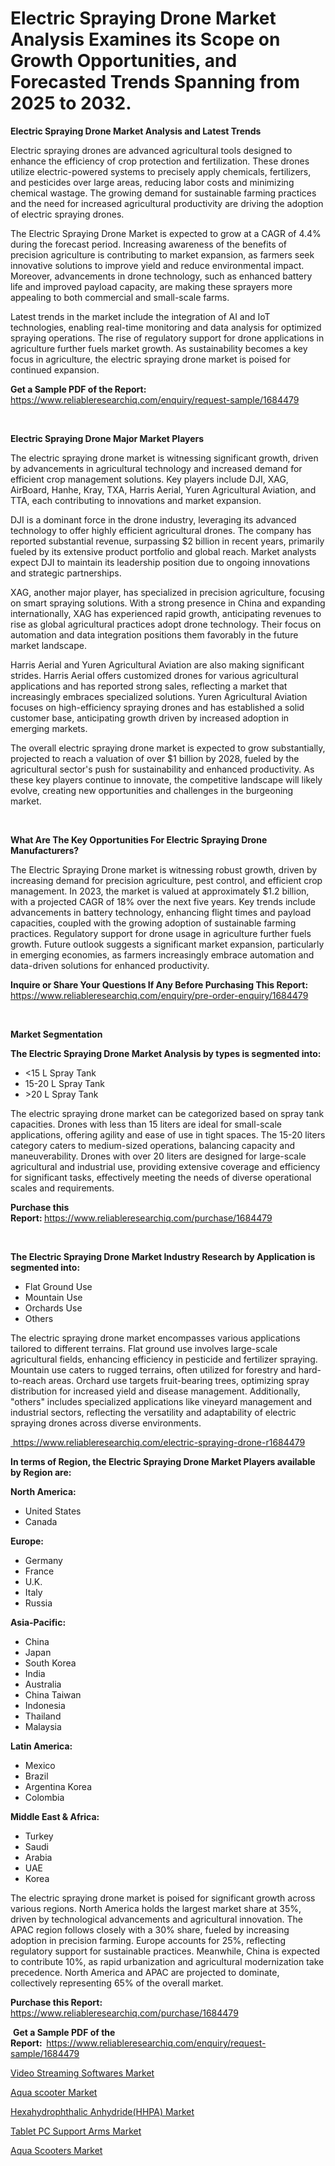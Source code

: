 <p><h1>Electric Spraying Drone Market Analysis Examines its Scope on Growth Opportunities, and Forecasted Trends Spanning from 2025 to 2032.</h1></p><p><strong>Electric Spraying Drone Market Analysis and Latest Trends</strong></p>
<p><p>Electric spraying drones are advanced agricultural tools designed to enhance the efficiency of crop protection and fertilization. These drones utilize electric-powered systems to precisely apply chemicals, fertilizers, and pesticides over large areas, reducing labor costs and minimizing chemical wastage. The growing demand for sustainable farming practices and the need for increased agricultural productivity are driving the adoption of electric spraying drones.</p><p>The Electric Spraying Drone Market is expected to grow at a CAGR of 4.4% during the forecast period. Increasing awareness of the benefits of precision agriculture is contributing to market expansion, as farmers seek innovative solutions to improve yield and reduce environmental impact. Moreover, advancements in drone technology, such as enhanced battery life and improved payload capacity, are making these sprayers more appealing to both commercial and small-scale farms.</p><p>Latest trends in the market include the integration of AI and IoT technologies, enabling real-time monitoring and data analysis for optimized spraying operations. The rise of regulatory support for drone applications in agriculture further fuels market growth. As sustainability becomes a key focus in agriculture, the electric spraying drone market is poised for continued expansion.</p></p>
<p><strong>Get a Sample PDF of the Report:&nbsp;</strong> <a href="https://www.reliableresearchiq.com/enquiry/request-sample/1684479?utm_campaign=1870&utm_medium=2&utm_source=Github&utm_content=ia&utm_term=26032025&utm_id=electric-spraying-drone">https://www.reliableresearchiq.com/enquiry/request-sample/1684479</a></p>
<p>&nbsp;</p>
<p><strong>Electric Spraying Drone Major Market Players</strong></p>
<p><p>The electric spraying drone market is witnessing significant growth, driven by advancements in agricultural technology and increased demand for efficient crop management solutions. Key players include DJI, XAG, AirBoard, Hanhe, Kray, TXA, Harris Aerial, Yuren Agricultural Aviation, and TTA, each contributing to innovations and market expansion.</p><p>DJI is a dominant force in the drone industry, leveraging its advanced technology to offer highly efficient agricultural drones. The company has reported substantial revenue, surpassing $2 billion in recent years, primarily fueled by its extensive product portfolio and global reach. Market analysts expect DJI to maintain its leadership position due to ongoing innovations and strategic partnerships.</p><p>XAG, another major player, has specialized in precision agriculture, focusing on smart spraying solutions. With a strong presence in China and expanding internationally, XAG has experienced rapid growth, anticipating revenues to rise as global agricultural practices adopt drone technology. Their focus on automation and data integration positions them favorably in the future market landscape.</p><p>Harris Aerial and Yuren Agricultural Aviation are also making significant strides. Harris Aerial offers customized drones for various agricultural applications and has reported strong sales, reflecting a market that increasingly embraces specialized solutions. Yuren Agricultural Aviation focuses on high-efficiency spraying drones and has established a solid customer base, anticipating growth driven by increased adoption in emerging markets.</p><p>The overall electric spraying drone market is expected to grow substantially, projected to reach a valuation of over $1 billion by 2028, fueled by the agricultural sector's push for sustainability and enhanced productivity. As these key players continue to innovate, the competitive landscape will likely evolve, creating new opportunities and challenges in the burgeoning market.</p></p>
<p>&nbsp;</p>
<p><strong>What Are The Key Opportunities For Electric Spraying Drone Manufacturers?</strong></p>
<p><p>The Electric Spraying Drone market is witnessing robust growth, driven by increasing demand for precision agriculture, pest control, and efficient crop management. In 2023, the market is valued at approximately $1.2 billion, with a projected CAGR of 18% over the next five years. Key trends include advancements in battery technology, enhancing flight times and payload capacities, coupled with the growing adoption of sustainable farming practices. Regulatory support for drone usage in agriculture further fuels growth. Future outlook suggests a significant market expansion, particularly in emerging economies, as farmers increasingly embrace automation and data-driven solutions for enhanced productivity.</p></p>
<p><strong>Inquire or Share Your Questions If Any Before Purchasing This Report:</strong> <a href="https://www.reliableresearchiq.com/enquiry/pre-order-enquiry/1684479?utm_campaign=1870&utm_medium=2&utm_source=Github&utm_content=ia&utm_term=26032025&utm_id=electric-spraying-drone">https://www.reliableresearchiq.com/enquiry/pre-order-enquiry/1684479</a></p>
<p>&nbsp;</p>
<p><strong>Market Segmentation</strong></p>
<p><strong>The Electric Spraying Drone Market Analysis by types is segmented into:</strong></p>
<p><ul><li><15 L Spray Tank</li><li>15-20 L Spray Tank</li><li>>20 L Spray Tank</li></ul></p>
<p><p>The electric spraying drone market can be categorized based on spray tank capacities. Drones with less than 15 liters are ideal for small-scale applications, offering agility and ease of use in tight spaces. The 15-20 liters category caters to medium-sized operations, balancing capacity and maneuverability. Drones with over 20 liters are designed for large-scale agricultural and industrial use, providing extensive coverage and efficiency for significant tasks, effectively meeting the needs of diverse operational scales and requirements.</p></p>
<p><strong>Purchase this Report:&nbsp;</strong><a href="https://www.reliableresearchiq.com/purchase/1684479?utm_campaign=1870&utm_medium=2&utm_source=Github&utm_content=ia&utm_term=26032025&utm_id=electric-spraying-drone">https://www.reliableresearchiq.com/purchase/1684479</a></p>
<p>&nbsp;</p>
<p><strong>The Electric Spraying Drone Market Industry Research by Application is segmented into:</strong></p>
<p><ul><li>Flat Ground Use</li><li>Mountain Use</li><li>Orchards Use</li><li>Others</li></ul></p>
<p><p>The electric spraying drone market encompasses various applications tailored to different terrains. Flat ground use involves large-scale agricultural fields, enhancing efficiency in pesticide and fertilizer spraying. Mountain use caters to rugged terrains, often utilized for forestry and hard-to-reach areas. Orchard use targets fruit-bearing trees, optimizing spray distribution for increased yield and disease management. Additionally, "others" includes specialized applications like vineyard management and industrial sectors, reflecting the versatility and adaptability of electric spraying drones across diverse environments.</p></p>
<p><a href="https://www.reliableresearchiq.com/electric-spraying-drone-r1684479?utm_campaign=1870&utm_medium=2&utm_source=Github&utm_content=ia&utm_term=26032025&utm_id=electric-spraying-drone">&nbsp;https://www.reliableresearchiq.com/electric-spraying-drone-r1684479</a></p>
<p><strong>In terms of Region, the Electric Spraying Drone Market Players available by Region are:</strong></p>
<p>
    <p> <strong> North America: </strong>
        <ul>
            <li>United States</li>
            <li>Canada</li>
        </ul>
        </p> 
    <p> <strong> Europe: </strong>
        <ul>
            <li>Germany</li>
            <li>France</li>
            <li>U.K.</li>
            <li>Italy</li>
            <li>Russia</li>
        </ul>
        </p> 
    <p> <strong> Asia-Pacific: </strong>
        <ul>
            <li>China</li>
            <li>Japan</li>
            <li>South Korea</li>
            <li>India</li>
            <li>Australia</li>
            <li>China Taiwan</li>
            <li>Indonesia</li>
            <li>Thailand</li>
            <li>Malaysia</li>
        </ul>
        </p> 
    <p> <strong> Latin America: </strong>
        <ul>
            <li>Mexico</li>
            <li>Brazil</li>
            <li>Argentina Korea</li>
            <li>Colombia</li>
        </ul>
        </p> 
    <p> <strong> Middle East & Africa: </strong>
        <ul>
            <li>Turkey</li>
            <li>Saudi</li>
            <li>Arabia</li>
            <li>UAE</li>
            <li>Korea</li>
        </ul>
    </p>
    </p>
<p><p>The electric spraying drone market is poised for significant growth across various regions. North America holds the largest market share at 35%, driven by technological advancements and agricultural innovation. The APAC region follows closely with a 30% share, fueled by increasing adoption in precision farming. Europe accounts for 25%, reflecting regulatory support for sustainable practices. Meanwhile, China is expected to contribute 10%, as rapid urbanization and agricultural modernization take precedence. North America and APAC are projected to dominate, collectively representing 65% of the overall market.</p></p>
<p><strong>Purchase this Report: </strong><a href="https://www.reliableresearchiq.com/purchase/1684479?utm_campaign=1870&utm_medium=2&utm_source=Github&utm_content=ia&utm_term=26032025&utm_id=electric-spraying-drone">https://www.reliableresearchiq.com/purchase/1684479</a></p>
<p>&nbsp;<strong>Get a Sample PDF of the Report:&nbsp;&nbsp;</strong><a href="https://www.reliableresearchiq.com/enquiry/request-sample/1684479?utm_campaign=1870&utm_medium=2&utm_source=Github&utm_content=ia&utm_term=26032025&utm_id=electric-spraying-drone">https://www.reliableresearchiq.com/enquiry/request-sample/1684479</a></p>
<p><strong></strong></p>
<p><p><a href="https://github.com/saguegrody74/Market-Research-Report-List-1/blob/main/video-streaming-softwares-market.md?utm_campaign=1870&utm_medium=2&utm_source=Github&utm_content=ia&utm_term=26032025&utm_id=electric-spraying-drone">Video Streaming Softwares Market</a></p><p><a href="https://github.com/yuukoleuda/Market-Research-Report-List-1/blob/main/aqua-scooter-market.md?utm_campaign=1870&utm_medium=2&utm_source=Github&utm_content=ia&utm_term=26032025&utm_id=electric-spraying-drone">Aqua scooter Market</a></p><p><a href="https://github.com/denighoylen1/Market-Research-Report-List-1/blob/main/hexahydrophthalic-anhydridehhpa-market.md?utm_campaign=1870&utm_medium=2&utm_source=Github&utm_content=ia&utm_term=26032025&utm_id=electric-spraying-drone">Hexahydrophthalic Anhydride(HHPA) Market</a></p><p><a href="https://github.com/tornapruttuz/Market-Research-Report-List-1/blob/main/tablet-pc-support-arms-market.md?utm_campaign=1870&utm_medium=2&utm_source=Github&utm_content=ia&utm_term=26032025&utm_id=electric-spraying-drone">Tablet PC Support Arms Market</a></p><p><a href="https://github.com/marteyfito9/Market-Research-Report-List-1/blob/main/aqua-scooters-market.md?utm_campaign=1870&utm_medium=2&utm_source=Github&utm_content=ia&utm_term=26032025&utm_id=electric-spraying-drone">Aqua Scooters Market</a></p></p>